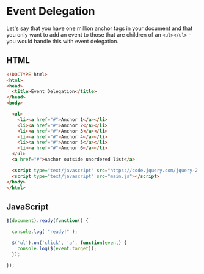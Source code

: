 # Event Delegation

Let's say that you have one million anchor tags in your document and that you only want to add an event to those that are children of an `<ul></ul>` - you would handle this with event delegation.

## HTML

```html
<!DOCTYPE html>
<html>
<head>
  <title>Event Delegation</title>
</head>
<body>

  <ul>
    <li><a href="#">Anchor 1</a></li>
    <li><a href="#">Anchor 2</a></li>
    <li><a href="#">Anchor 3</a></li>
    <li><a href="#">Anchor 4</a></li>
    <li><a href="#">Anchor 5</a></li>
    <li><a href="#">Anchor 6</a></li>
  </ul>
  <a href="#">Anchor outside unordered list</a>

  <script type="text/javascript" src="https://code.jquery.com/jquery-2.1.4.min.js"></script>
  <script type="text/javascript" src="main.js"></script>
</body>
</html>
```

## JavaScript

```javascript
$(document).ready(function() {

  console.log( "ready!" );

  $('ul').on('click', 'a', function(event) {
    console.log($(event.target));
  });

});
```

